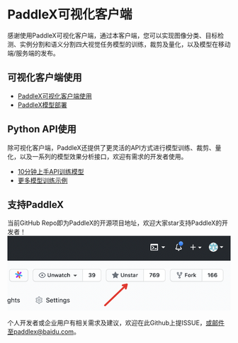# PaddleX可视化客户端

感谢使用PaddleX可视化客户端，通过本客户端，您可以实现图像分类、目标检测、实例分割和语义分割四大视觉任务模型的训练，裁剪及量化，以及模型在移动端/服务端的发布。

## 可视化客户端使用

- [PaddleX可视化客户端使用](https://paddlex.readthedocs.io/zh_CN/develop/gui/)
- [PaddleX模型部署](https://paddlex.readthedocs.io/zh_CN/develop/deploy/)

## Python API使用
除可视化客户端，PaddleX还提供了更灵活的API方式进行模型训练、裁剪、量化，以及一系列的模型效果分析接口，欢迎有需求的开发者使用。

- [10分钟上手API训练模型](https://paddlex.readthedocs.io/zh_CN/develop/quick_start.html)
- [更多模型训练示例](https://paddlex.readthedocs.io/zh_CN/develop/train/index.html)

## 支持PaddleX

当前GitHub Repo即为PaddleX的开源项目地址，欢迎大家star支持PaddleX的开发者！
![](images/star.png)

个人开发者或企业用户有相关需求及建议，欢迎在此Github上提ISSUE，或邮件至paddlex@baidu.com。
